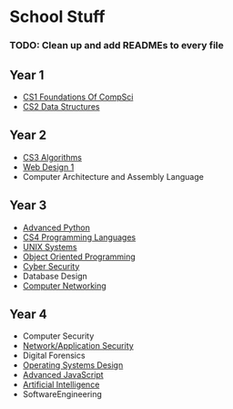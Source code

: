 # School Stuff
### TODO: Clean up and add READMEs to every file
## Year 1
- [CS1 Foundations Of CompSci](./CS1)
- [CS2 Data Structures](./CS2)
## Year 2
- [CS3 Algorithms](./CS3)
- [Web Design 1](./WebDesign1)
- Computer Architecture and Assembly Language
## Year 3
- [Advanced Python](./advancedPython)
- [CS4 Programming Languages](ProgLang)
- [UNIX Systems](./unixSystems)
- [Object Oriented Programming](./OOP)
- [Cyber Security](./cyberSecurity)
- Database Design
- [Computer Networking](./Networking)
## Year 4
- Computer Security
- [Network/Application Security](./NetAppSecurity)
- Digital Forensics
- [Operating Systems Design](./OSDesign)
- [Advanced JavaScript](./AdvJS)
- [Artificial Intelligence](./AI)
- SoftwareEngineering
